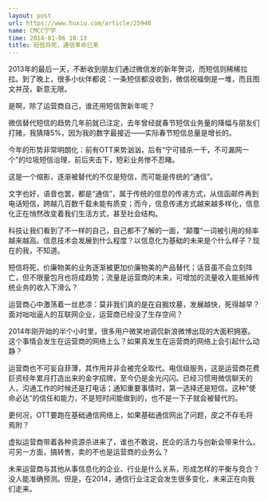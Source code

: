 ```yaml
---
layout: post
url: https://www.huxiu.com/article/25946
name: CMCC宁宇
time: 2014-01-06 10:13
title: 短信将死，通信革命已来
---
```

2013年的最后一天，不断收到朋友们通过微信发的新年贺词，而短信则稀稀拉拉。到了晚上，很多小伙伴都说：一条短信都没收到，微信祝福倒是一堆，而且图文并茂，新意无限。

是啊，除了运营商自己，谁还用短信贺新年呢？

微信替代短信的趋势几年前就已注定，去年曾经就春节短信业务量的降幅与朋友们打赌，我猜降5%，因为我的数字最接近——实际春节短信总量是增长的。

今年的形势非常明朗化：前有OTT来势汹汹，后有“宁可错杀一千，不可漏网一个”的垃圾短信治理，前后夹击下，短彩业务惨不忍睹。

这是一个缩影，逐渐被替代的不仅是短信，而可能是传统的“通信”。

文字也好，语音也罢，都是“通信”，属于传统的信息的传递方式，从信函邮件再到电话短信，跨越几百数千载未能有质变；而今，信息传递方式越来越多样化，信息化正在悄然改变着我们生活方式，甚至社会结构。

科技让我们看到了不一样的自己，自己都不了解的一面，“颠覆”一词被引用的频率越来越高。信息技术会发展到什么程度？以信息化为基础的未来是个什么样子？现在的我，不知道。

短信将死，价廉物美的业务逐渐被更加价廉物美的产品替代；话音虽不会立刻阵亡，但不限量包月也将成趋势；流量是运营商的未来，可增加的流量收入能抵掉传统业务的收入下滑么？

运营商心中激荡着一丝悲凉：莫非我们真的是在自掘坟墓，发展越快，死得越早？面对咄咄逼人的互联网企业，运营商已经没了生存空间？

2014年刚开始的半个小时里，很多用户微笑地调侃新浪微博出现的大面积拥塞。这个事情会发生在运营商的网络上么？如果真发生在运营商的网络上会引起什么动静？

运营商也不可妄自菲薄，其作用并非会被完全取代。电信级服务，这是运营商花费巨资经年累月打造出来的金字招牌，至今仍是金光闪闪。已经习惯用微信聊天的人，沟通工作的时候还是打电话；通知重要事情时，第一选择还是短信。这种“使命必达”的信任和能力，不是短时间能做到的，也不是一下子就会被替代的。

更何况，OTT要跑在基础通信网络上，如果基础通信网出了问题，皮之不存毛将焉附？

虚拟运营商带着各种资源杀进来了，谁也不敢说，民企的活力与创新会带来什么。可另一方面，搞转售，卖的不也是运营商的业务么？

未来运营商与其他从事信息化的企业、行业是什么关系，形成怎样的平衡与竞合？没人能准确预测。但是，在2014，通信行业注定会发生很多变化，未来正在向我们走来。

